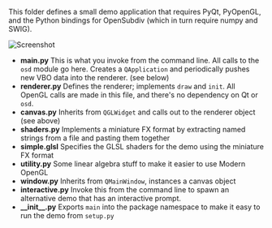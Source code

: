 This folder defines a small demo application that requires PyQt, PyOpenGL, and the Python bindings for OpenSubdiv (which in turn require numpy and SWIG).

![Screenshot](http://github.com/PixarAnimationStudios/OpenSubdiv/raw/master/python/doc/screenshot.png)

- **main.py**         This is what you invoke from the command line.  All calls to the `osd` module go here.  Creates a `QApplication` and periodically pushes new VBO data into the renderer. (see below)
- **renderer.py**     Defines the renderer; implements `draw` and `init`.  All OpenGL calls are made in this file, and there's no dependency on Qt or `osd`.
- **canvas.py**       Inherits from `QGLWidget` and calls out to the renderer object (see above)
- **shaders.py**      Implements a miniature FX format by extracting named strings from a file and pasting them together
- **simple.glsl**     Specifies the GLSL shaders for the demo using the miniature FX format
- **utility.py**      Some linear algebra stuff to make it easier to use Modern OpenGL
- **window.py**       Inherits from `QMainWindow`, instances a canvas object
- **interactive.py**  Invoke this from the command line to spawn an alternative demo that has an interactive prompt.
- **\_\_init\_\_.py** Exports `main` into the package namespace to make it easy to run the demo from `setup.py`
